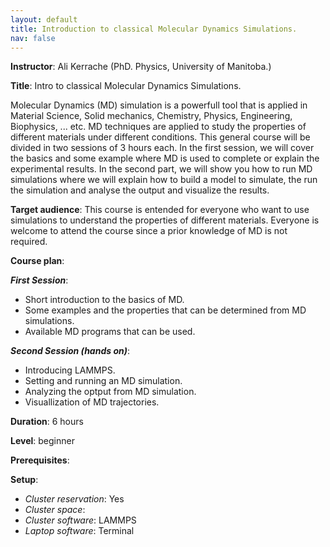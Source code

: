 ```yaml
---
layout: default
title: Introduction to classical Molecular Dynamics Simulations.
nav: false
---
```


**Instructor**: Ali Kerrache (PhD. Physics, University of Manitoba.)

**Title**: Intro to classical Molecular Dynamics Simulations.

Molecular Dynamics (MD) simulation is a powerfull tool that is applied in Material Science, Solid mechanics, Chemistry, Physics, Engineering, Biophysics, ... etc. MD techniques are applied to study the properties of different materials under different conditions. This general course will be divided in two sessions of 3 hours each. In the first session, we will cover the basics and some example where MD is used to complete or explain the experimental results. In the second part, we will show you how to run MD simulations where we will explain how to build a model to simulate, the run the simulation and analyse the output and visualize the results.  

**Target audience**: This course is entended for everyone who want to use simulations to understand the properties of different materials. Everyone is welcome to attend the course since a prior knowledge of MD is not required.

**Course plan**:

***First Session***:

- Short introduction to the basics of MD.
- Some examples and the properties that can be determined from MD simulations.
- Available MD programs that can be used.

***Second Session (hands on)***:

- Introducing LAMMPS.
- Setting and running an MD simulation.
- Analyzing the optput from MD simulation.
- Visuallization of MD trajectories.

**Duration**: 6 hours

**Level**: beginner

**Prerequisites**:

**Setup**:
- *Cluster reservation*: Yes
- *Cluster space*:
- *Cluster software*: LAMMPS 
- *Laptop software*: Terminal
